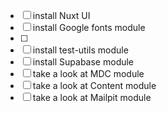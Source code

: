 - [ ] install Nuxt UI
- [ ] install Google fonts module
- [ ] 
- [ ] install test-utils module
- [ ] install Supabase module
- [ ] take a look at MDC module
- [ ] take a look at Content module
- [ ] take a look at Mailpit module